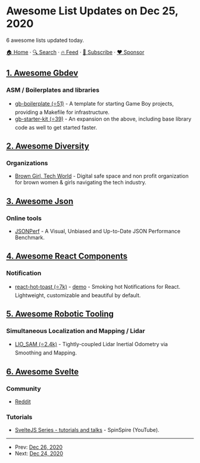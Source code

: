 # Awesome List Updates on Dec 25, 2020

6 awesome lists updated today.

[🏠 Home](/README.md) · [🔍 Search](https://www.trackawesomelist.com/search/) · [🔥 Feed](https://www.trackawesomelist.com/rss.xml) · [📮 Subscribe](https://trackawesomelist.us17.list-manage.com/subscribe?u=d2f0117aa829c83a63ec63c2f&id=36a103854c) · [❤️  Sponsor](https://github.com/sponsors/theowenyoung)



## [1. Awesome Gbdev](/content/gbdev/awesome-gbdev/README.md)

### ASM / Boilerplates and libraries

*   [gb-boilerplate (⭐51)](https://github.com/ISSOtm/gb-boilerplate) - A template for starting Game Boy projects, providing a Makefile for infrastructure.
*   [gb-starter-kit (⭐39)](https://github.com/ISSOtm/gb-starter-kit) - An expansion on the above, including base library code as well to get started faster.

## [2. Awesome Diversity](/content/folkswhocode/awesome-diversity/README.md)

### Organizations

*   [Brown Girl, Tech World](https://www.browngirltech.world/) - Digital safe space and non profit organization for brown women & girls navigating the tech industry.

## [3. Awesome Json](/content/burningtree/awesome-json/README.md)

### Online tools

*   [JSONPerf](https://jsonperf.com) - A Visual, Unbiased and Up-to-Date JSON Performance Benchmark.

## [4. Awesome React Components](/content/brillout/awesome-react-components/README.md)

### Notification

*   [react-hot-toast (⭐7k)](https://github.com/timolins/react-hot-toast) - [demo](https://react-hot-toast.com/) - Smoking hot Notifications for React. Lightweight, customizable and beautiful by default.

## [5. Awesome Robotic Tooling](/content/protontypes/awesome-robotic-tooling/README.md)

### Simultaneous Localization and Mapping / Lidar

*   [LIO\_SAM (⭐2.4k)](https://github.com/TixiaoShan/LIO-SAM) - Tightly-coupled Lidar Inertial Odometry via Smoothing and Mapping.

## [6. Awesome Svelte](/content/TheComputerM/awesome-svelte/README.md)

### Community

*   [Reddit](https://www.reddit.com/r/sveltejs/)

### Tutorials

*   [SvelteJS Series - tutorials and talks](https://www.youtube.com/playlist?list=PLKUl5gVuvLjh7l0SDn-BoZtMgN3TDMNPd) - SpinSpire (YouTube).

---

- Prev: [Dec 26, 2020](/content/2020/12/26/README.md)
- Next: [Dec 24, 2020](/content/2020/12/24/README.md)